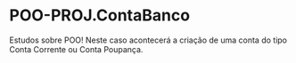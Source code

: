 # POO-PROJ.ContaBanco
Estudos sobre POO! Neste caso acontecerá a criação de uma conta do tipo Conta Corrente ou Conta Poupança. 
